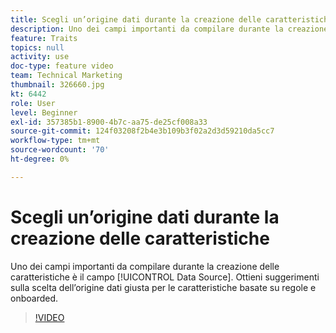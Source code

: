 ```yaml
---
title: Scegli un’origine dati durante la creazione delle caratteristiche
description: Uno dei campi importanti da compilare durante la creazione delle caratteristiche è il campo Source dati. Ottieni suggerimenti sulla scelta dell’origine dati giusta per le caratteristiche basate su regole e onboarded.
feature: Traits
topics: null
activity: use
doc-type: feature video
team: Technical Marketing
thumbnail: 326660.jpg
kt: 6442
role: User
level: Beginner
exl-id: 357385b1-8900-4b7c-aa75-de25cf008a33
source-git-commit: 124f03208f2b4e3b109b3f02a2d3d59210da5cc7
workflow-type: tm+mt
source-wordcount: '70'
ht-degree: 0%

---
```


# Scegli un’origine dati durante la creazione delle caratteristiche

Uno dei campi importanti da compilare durante la creazione delle caratteristiche è il campo [!UICONTROL Data Source]. Ottieni suggerimenti sulla scelta dell’origine dati giusta per le caratteristiche basate su regole e onboarded.

>[!VIDEO](https://video.tv.adobe.com/v/330136/?quality=12&learn=on&captions=ita)

